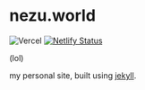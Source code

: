 # nezu.world
![Vercel](https://vercelbadge.vercel.app/api/ncb-0/nezu.world) [![Netlify Status](https://api.netlify.com/api/v1/badges/90476e41-411d-4b52-b9f2-fb089d891a3c/deploy-status)](https://app.netlify.com/sites/nezuworld/deploys)

(lol)

my personal site, built using [jekyll](https://jekyllrb.com/).
